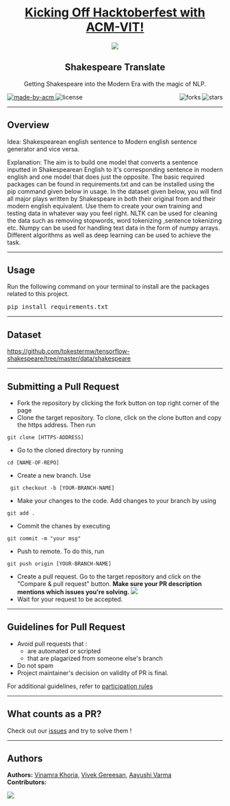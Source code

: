 <h1 align="center"><a href="https://organize.mlh.io/participants/events/4390-kickstarting-hacktoberfest-with-acm-vit">Kicking Off Hacktoberfest with ACM-VIT!</a></h1>
<p align="center">
<img src="https://raw.githubusercontent.com/Malika01/hacktoberfest-readme/master/Final.png">
</p>

<h2 align="center"> Shakespeare Translate </h2>

<p align="center"> 
Getting Shakespeare into the Modern Era with the magic of NLP.
</p>

<p>
  <a href="https://acmvit.in/" target="_blank">
    <img alt="made-by-acm" src="https://img.shields.io/badge/MADE%20BY-ACM%20VIT-blue?style=for-the-badge" />
  </a>
    <!-- Uncomment the below line to add the license badge. Make sure the right license badge is reflected. -->
    <img alt="license" src="https://img.shields.io/badge/License-MIT-green.svg?style=for-the-badge"  />
    <img alt="stars" src="https://img.shields.io/github/stars/ACM-VIT/Good-Client-Bad-Client?style=social" align="right"/> 
    <img alt="forks" src="https://img.shields.io/github/forks/ACM-VIT/Good-Client-Bad-Client?style=social" align="right"/>
</p>

---
## Overview

Idea:
Shakespearean english sentence to Modern english sentence generator and vice versa.

Explanation:
The aim is to build one model that converts a sentence inputted in Shakespearean English to it's corresponding sentence in modern english and one model that does just the opposite. The basic required packages can be found in requirements.txt and can be installed using the pip command given below in usage. In the dataset given below, you will find all major plays written by Shakespeare in both their original from and their modern english equivalent. Use them to create your own training and testing data in whatever way you feel right. NLTK can be used for cleaning the data such as removing stopwords, word tokenizing ,sentence tokenizing etc. Numpy can be used for handling text data in the form of numpy arrays. Different algorithms as well as deep learning can be used to achieve the task.


---
## Usage
Run the following command on your terminal to install are the packages related to this project.
<pre>pip install requirements.txt</pre>

---
## Dataset

https://github.com/tokestermw/tensorflow-shakespeare/tree/master/data/shakespeare


---
## Submitting a Pull Request

 * Fork the repository by clicking the fork button on top right corner of the page
 * Clone the target repository. To clone, click on the clone button and copy the https address. Then run 
 <pre><code>git clone [HTTPS-ADDRESS]</code></pre>
* Go to the cloned directory by running 
<pre><code>cd [NAME-OF-REPO]</code></pre>
* Create a new branch. Use 
<pre><code> git checkout -b [YOUR-BRANCH-NAME]</code></pre>
* Make your changes to the code. Add changes to your branch by using 
<pre><code>git add .</code></pre>
* Commit the chanes by executing
<pre><code>git commit -m "your msg"</code></pre>
* Push to remote. To do this, run 
<pre><code>git push origin [YOUR-BRANCH-NAME]</code></pre>
* Create a pull request. Go to the target repository and click on the "Compare & pull request" button. **Make sure your PR description mentions which issues you're solving.**
<img src="https://drive.google.com/u/1/uc?id=1f9JKAR-kRvCRGxIs_SAvegaYDPx53T9G&export=download"></img>
* Wait for your request to be accepted. 

---
## Guidelines for Pull Request

  * Avoid pull requests that :
      * are automated or scripted
      * that are plagarized from someone else's branch
  * Do not spam
  * Project maintainer's decision on validity of PR is final.

  For additional guidelines, refer to [participation rules](https://hacktoberfest.digitalocean.com/details#rules)

---


## What counts as a PR?
Check out our [issues](https://github.com/ACM-VIT/Shakespeare-Translate/issues) and try to solve them !
  

---

## Authors

**Authors:** 
[Vinamra Khoria](https://github.com/vinamrak),
[Vivek Gereesan](https://github.com/vivek032001),
[Aayushi Varma](https://github.com/aayuv17)<br>
**Contributors:** 
<!--Generate contributors list using this link - https://contributors-img.web.app/preview--> 
<a href="https://github.com/ACM-VIT/Shakespeare-Translate/graphs/contributors">
  <img src="https://contributors-img.web.app/image?repo=ACM-VIT/Shakespeare-Translate" />
</a>


